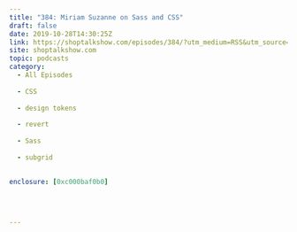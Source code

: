 ```yaml
---
title: "384: Miriam Suzanne on Sass and CSS"
draft: false
date: 2019-10-28T14:30:25Z
link: https://shoptalkshow.com/episodes/384/?utm_medium=RSS&utm_source=hune
site: shoptalkshow.com
topic: podcasts
category:
  - All Episodes
  
  - CSS
  
  - design tokens
  
  - revert
  
  - Sass
  
  - subgrid
  
  
enclosure: [0xc000baf0b0]

 
  

---
```

